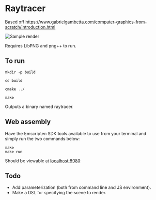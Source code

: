 # Raytracer

Based off https://www.gabrielgambetta.com/computer-graphics-from-scratch/introduction.html

![Sample render](https://user-images.githubusercontent.com/20323081/68098609-9974f900-fe8b-11e9-9ee7-ed1291d64993.png)

Requires LibPNG and png++ to run.

## To run
```
mkdir -p build

cd build

cmake ../

make
```
Outputs a binary named raytracer.

## Web assembly
Have the Emscripten SDK tools available to use from your terminal and simply run the two commands below: 
```
make
make run
```
Should be viewable at [localhost:8080](localhost:8080)

## Todo
- Add parameterization (both from command line and JS environment).
- Make a DSL for specifying the scene to render. 
